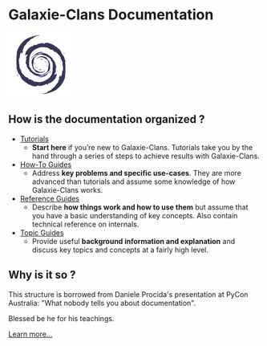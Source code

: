 # Galaxie-Clans Documentation

![galaxie](img_galaxie_logo.png)

## How is the documentation organized ?

* [Tutorials](_TUTO__.md) 
    * __Start here__ if you’re new to Galaxie-Clans. Tutorials take you by the hand through a series of steps to achieve results with Galaxie-Clans.
* [How-To Guides](_HOWTO__.md)
    * Address __key problems and specific use-cases__. They are more advanced than tutorials and assume some knowledge of how Galaxie-Clans works.
* [Reference Guides](_REF__.md) 
    * Describe __how things work and how to use them__ but assume that you have a basic understanding of key concepts. Also contain technical reference on internals.
* [Topic Guides](_TOPIC__.md) 
    * Provide useful __background information and explanation__ and discuss key topics and concepts at a fairly high level.

## Why is it so ?

This structure is borrowed from Daniele Procida's presentation at PyCon Australia: "What nobody tells you about documentation".

Blessed be he for his teachings.

[Learn more...](https://documentation.divio.com/)